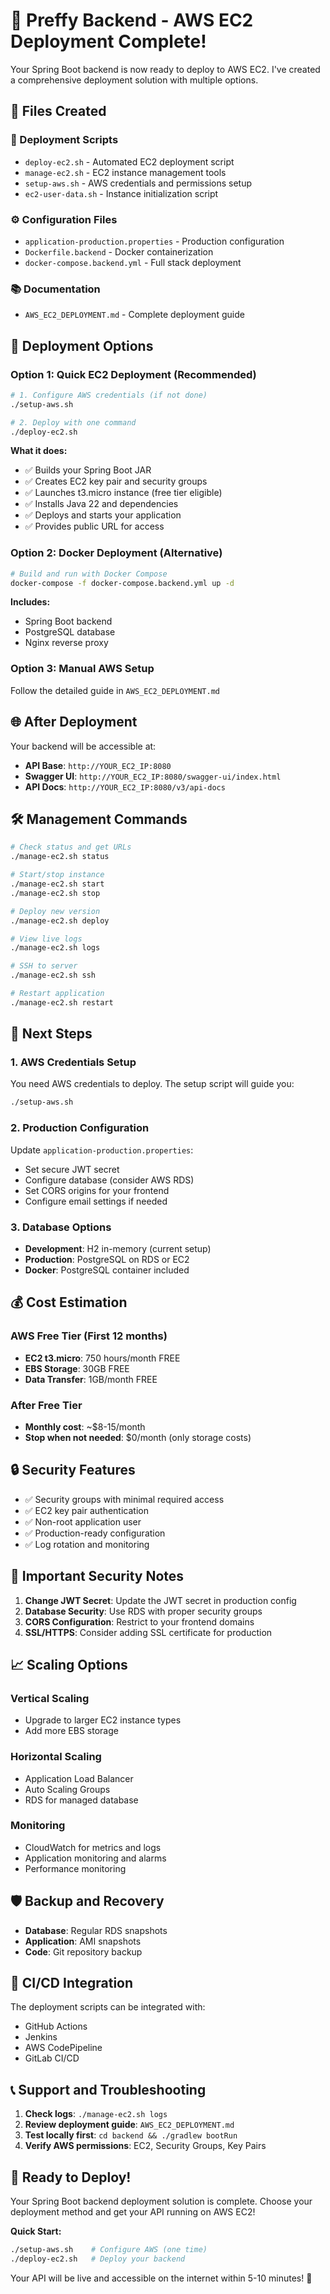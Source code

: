 # 🚀 Preffy Backend - AWS EC2 Deployment Complete!

Your Spring Boot backend is now ready to deploy to AWS EC2. I've created a comprehensive deployment solution with multiple options.

## 📁 Files Created

### 🔧 Deployment Scripts
- `deploy-ec2.sh` - Automated EC2 deployment script
- `manage-ec2.sh` - EC2 instance management tools
- `setup-aws.sh` - AWS credentials and permissions setup
- `ec2-user-data.sh` - Instance initialization script

### ⚙️ Configuration Files
- `application-production.properties` - Production configuration
- `Dockerfile.backend` - Docker containerization
- `docker-compose.backend.yml` - Full stack deployment

### 📚 Documentation
- `AWS_EC2_DEPLOYMENT.md` - Complete deployment guide

## 🎯 Deployment Options

### Option 1: Quick EC2 Deployment (Recommended)
```bash
# 1. Configure AWS credentials (if not done)
./setup-aws.sh

# 2. Deploy with one command
./deploy-ec2.sh
```

**What it does:**
- ✅ Builds your Spring Boot JAR
- ✅ Creates EC2 key pair and security groups
- ✅ Launches t3.micro instance (free tier eligible)
- ✅ Installs Java 22 and dependencies
- ✅ Deploys and starts your application
- ✅ Provides public URL for access

### Option 2: Docker Deployment (Alternative)
```bash
# Build and run with Docker Compose
docker-compose -f docker-compose.backend.yml up -d
```

**Includes:**
- Spring Boot backend
- PostgreSQL database
- Nginx reverse proxy

### Option 3: Manual AWS Setup
Follow the detailed guide in `AWS_EC2_DEPLOYMENT.md`

## 🌐 After Deployment

Your backend will be accessible at:
- **API Base**: `http://YOUR_EC2_IP:8080`
- **Swagger UI**: `http://YOUR_EC2_IP:8080/swagger-ui/index.html`
- **API Docs**: `http://YOUR_EC2_IP:8080/v3/api-docs`

## 🛠️ Management Commands

```bash
# Check status and get URLs
./manage-ec2.sh status

# Start/stop instance
./manage-ec2.sh start
./manage-ec2.sh stop

# Deploy new version
./manage-ec2.sh deploy

# View live logs
./manage-ec2.sh logs

# SSH to server
./manage-ec2.sh ssh

# Restart application
./manage-ec2.sh restart
```

## 🔧 Next Steps

### 1. AWS Credentials Setup
You need AWS credentials to deploy. The setup script will guide you:
```bash
./setup-aws.sh
```

### 2. Production Configuration
Update `application-production.properties`:
- Set secure JWT secret
- Configure database (consider AWS RDS)
- Set CORS origins for your frontend
- Configure email settings if needed

### 3. Database Options
- **Development**: H2 in-memory (current setup)
- **Production**: PostgreSQL on RDS or EC2
- **Docker**: PostgreSQL container included

## 💰 Cost Estimation

### AWS Free Tier (First 12 months)
- **EC2 t3.micro**: 750 hours/month FREE
- **EBS Storage**: 30GB FREE
- **Data Transfer**: 1GB/month FREE

### After Free Tier
- **Monthly cost**: ~$8-15/month
- **Stop when not needed**: $0/month (only storage costs)

## 🔒 Security Features

- ✅ Security groups with minimal required access
- ✅ EC2 key pair authentication
- ✅ Non-root application user
- ✅ Production-ready configuration
- ✅ Log rotation and monitoring

## 🚨 Important Security Notes

1. **Change JWT Secret**: Update the JWT secret in production config
2. **Database Security**: Use RDS with proper security groups
3. **CORS Configuration**: Restrict to your frontend domains
4. **SSL/HTTPS**: Consider adding SSL certificate for production

## 📈 Scaling Options

### Vertical Scaling
- Upgrade to larger EC2 instance types
- Add more EBS storage

### Horizontal Scaling
- Application Load Balancer
- Auto Scaling Groups
- RDS for managed database

### Monitoring
- CloudWatch for metrics and logs
- Application monitoring and alarms
- Performance monitoring

## 🛡️ Backup and Recovery

- **Database**: Regular RDS snapshots
- **Application**: AMI snapshots
- **Code**: Git repository backup

## 🔄 CI/CD Integration

The deployment scripts can be integrated with:
- GitHub Actions
- Jenkins
- AWS CodePipeline
- GitLab CI/CD

## 📞 Support and Troubleshooting

1. **Check logs**: `./manage-ec2.sh logs`
2. **Review deployment guide**: `AWS_EC2_DEPLOYMENT.md`
3. **Test locally first**: `cd backend && ./gradlew bootRun`
4. **Verify AWS permissions**: EC2, Security Groups, Key Pairs

## 🎉 Ready to Deploy!

Your Spring Boot backend deployment solution is complete. Choose your deployment method and get your API running on AWS EC2!

**Quick Start:**
```bash
./setup-aws.sh    # Configure AWS (one time)
./deploy-ec2.sh   # Deploy your backend
```

Your API will be live and accessible on the internet within 5-10 minutes! 🚀
